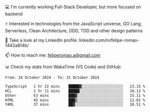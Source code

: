 💻 I'm currently working Full-Stack Developer, but more focused on backend

⚡ Interested in technologies from the JavaScript universe, GO Lang, Serverless, Clean Architecture, DDD, TDD and other design patterns

👥 Take a look at my LinkedIn profile: linkedin.com/in/felipe-romao-1442a814b/

📫 How to reach me: feliperomao.a@gmail.com

📊 Check my stats from WakaTime (VS Code) and GitHub:

<!--START_SECTION:waka-->

```txt
From: 24 October 2024 - To: 31 October 2024

TypeScript   1 hr 22 mins    █████▓░░░░░░░░░░░░░░░░░░░   23.15 %
HCL          1 hr 11 mins    █████░░░░░░░░░░░░░░░░░░░░   20.13 %
Other        53 mins         ███▓░░░░░░░░░░░░░░░░░░░░░   15.11 %
HTML         45 mins         ███▒░░░░░░░░░░░░░░░░░░░░░   12.82 %
YAML         37 mins         ██▓░░░░░░░░░░░░░░░░░░░░░░   10.51 %
```

<!--END_SECTION:waka-->
